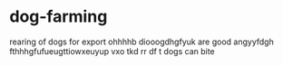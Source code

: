# dog-farming
rearing of dogs for export
ohhhhb diooogdhgfyuk  are good
angyyfdgh fthhhgfufueugttiowxeuyup vxo tkd rr df t
dogs can bite
